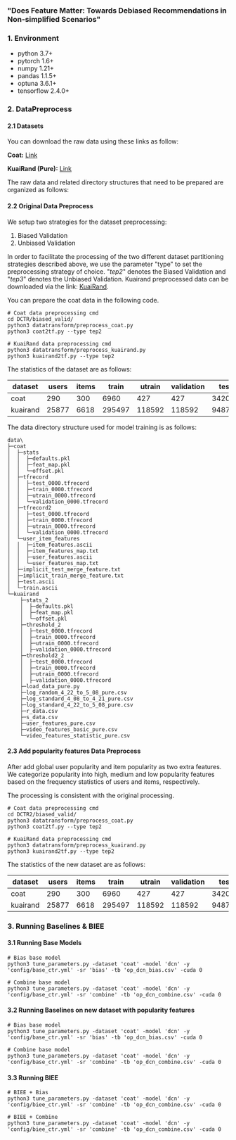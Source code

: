 ### "Does Feature Matter: Towards Debiased Recommendations in Non-simplified Scenarios"

### 1. Environment

* python  3.7+
* pytorch 1.6+
* numpy   1.21+
* pandas  1.1.5+
* optuna  3.6.1+
* tensorflow 2.4.0+

### 2. DataPreprocess

#### 2.1 Datasets

You can download the raw data using these links as follow:

**Coat:** [Link](https://github.com/CrazyDumpling/CDR_CIKM2023/tree/main/data/coat)

**KuaiRand (Pure):** [Link](https://kuairand.com/)

The raw data and related directory structures that need to be prepared are organized as follows:

#### 2.2 Original Data Preprocess

We setup two strategies for the dataset preprocessing:

1. Biased Validation
2. Unbiased Validation

In order to facilitate the processing of the two different dataset partitioning strategies described above, we use the parameter "type" to set the preprocessing strategy of choice. "*tep2*" denotes the Biased Validation and "*tep3*" denotes the Unbiased Validation. Kuairand preprocessed data can be downloaded via the link: [KuaiRand](https://drive.google.com/file/d/1DVT0_fIqsin9mIRjL5yuiQq2xGz9bbNf/view?usp=drive_link).

You can prepare the coat data in the following code.

```
# Coat data preprocessing cmd
cd DCTR/biased_valid/
python3 datatransform/preprocess_coat.py 
python3 coat2tf.py --type tep2

# KuaiRand data preprocessing cmd
python3 datatransform/preprocess_kuairand.py
python3 kuairand2tf.py --type tep2
```

The statistics of the dataset are as follows:

| dataset  | users | items | train  | utrain | validation | test   | fileds | user_fileds | item_fileds | userid_filed_index | itemid_filed_index | features |
| -------- | ----- | ----- | ------ | ------ | ---------- | ------ | ------ | ----------- | ----------- | ------------------ | ------------------ | -------- |
| coat     | 290   | 300   | 6960   | 427    | 427        | 3420   | 10     | 5           | 5           | 0                  | 5                  | 637      |
| kuairand | 25877 | 6618  | 295497 | 118592 | 118592     | 948739 | 88     | 31          | 57          | 0                  | 31                 | 41300    |

The data directory structure used for model training is as follows:

```
data\
├─coat
│  ├─stats
│  │  ├─defaults.pkl
│  │  ├─feat_map.pkl
│  │  └─offset.pkl
│  ├─tfrecord
│  │  ├─test_0000.tfrecord
│  │  ├─train_0000.tfrecord
│  │  ├─utrain_0000.tfrecord
│  │  └─validation_0000.tfrecord
│  ├─tfrecord2
│  │  ├─test_0000.tfrecord
│  │  ├─train_0000.tfrecord
│  │  ├─utrain_0000.tfrecord
│  │  └─validation_0000.tfrecord
│  └─user_item_features
│  │  ├─item_features.ascii
│  │  ├─item_features_map.txt
│  │  ├─user_features.ascii
│  │  └─user_features_map.txt
│  ├─implicit_test_merge_feature.txt
│  ├─implicit_train_merge_feature.txt
│  ├─test.ascii
│  └─train.ascii
└─kuairand
    ├─stats_2
    │  ├─defaults.pkl
    │  ├─feat_map.pkl
    │  └─offset.pkl
    ├─threshold_2
    │  ├─test_0000.tfrecord
    │  ├─train_0000.tfrecord
    │  ├─utrain_0000.tfrecord
    │  ├─validation_0000.tfrecord
    ├─threshold2_2
    │  ├─test_0000.tfrecord
    │  ├─train_0000.tfrecord
    │  ├─utrain_0000.tfrecord
    │  ├─validation_0000.tfrecord
    ├─load_data_pure.py
    ├─log_random_4_22_to_5_08_pure.csv
    ├─log_standard_4_08_to_4_21_pure.csv
    ├─log_standard_4_22_to_5_08_pure.csv
    ├─r_data.csv
    ├─s_data.csv
    ├─user_features_pure.csv
    ├─video_features_basic_pure.csv
    └─video_features_statistic_pure.csv
```

#### 2.3 Add popularity features Data Preprocess

After add global user popularity and item popularity as two extra features. We categorize popularity into high, medium and low popularity features based on the frequency statistics of users and items, respectively.

The processing is consistent with the original processing.

```
# Coat data preprocessing cmd
cd DCTR2/biased_valid/
python3 datatransform/preprocess_coat.py 
python3 coat2tf.py --type tep2

# KuaiRand data preprocessing cmd
python3 datatransform/preprocess_kuairand.py
python3 kuairand2tf.py --type tep2
```

The statistics of the new dataset are as follows:

| dataset  | users | items | train  | utrain | validation | test   | fileds | user_fileds | item_fileds | userid_filed_index | itemid_filed_index | features |
| -------- | ----- | ----- | ------ | ------ | ---------- | ------ | ------ | ----------- | ----------- | ------------------ | ------------------ | -------- |
| coat     | 290   | 300   | 6960   | 427    | 427        | 3420   | 10     | 6           | 6           | 0                  | 6                  | 643      |
| kuairand | 25877 | 6618  | 295497 | 118592 | 118592     | 948739 | 88     | 32          | 58          | 0                  | 32                 | 41306    |

### 3. Running Baselines & BIEE

#### 3.1 Running Base Models

```
# Bias base model
python3 tune_parameters.py -dataset 'coat' -model 'dcn' -y 'config/base_ctr.yml' -sr 'bias' -tb 'op_dcn_bias.csv' -cuda 0

# Combine base model
python3 tune_parameters.py -dataset 'coat' -model 'dcn' -y 'config/base_ctr.yml' -sr 'combine' -tb 'op_dcn_combine.csv' -cuda 0

```

#### 3.2 Running Baselines on new dataset with popularity features

```
# Bias base model
python3 tune_parameters.py -dataset 'coat' -model 'dcn' -y 'config/base_ctr.yml' -sr 'bias' -tb 'op_dcn_bias.csv' -cuda 0

# Combine base model
python3 tune_parameters.py -dataset 'coat' -model 'dcn' -y 'config/base_ctr.yml' -sr 'combine' -tb 'op_dcn_combine.csv' -cuda 0

```

#### 3.3 Running BIEE

```
# BIEE + Bias
python3 tune_parameters.py -dataset 'coat' -model 'dcn' -y 'config/biee_ctr.yml' -sr 'combine' -tb 'op_dcn_combine.csv' -cuda 0

# BIEE + Combine
python3 tune_parameters.py -dataset 'coat' -model 'dcn' -y 'config/biee_ctr.yml' -sr 'combine' -tb 'op_dcn_combine.csv' -cuda 0
```
